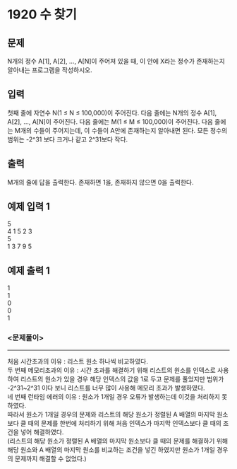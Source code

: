# 1920 수 찾기


## 문제
N개의 정수 A[1], A[2], …, A[N]이 주어져 있을 때, 이 안에 X라는 정수가 존재하는지 알아내는 프로그램을 작성하시오.

## 입력
첫째 줄에 자연수 N(1 ≤ N ≤ 100,000)이 주어진다. 다음 줄에는 N개의 정수 A[1], A[2], …, A[N]이 주어진다. 다음 줄에는 M(1 ≤ M ≤ 100,000)이 주어진다. 다음 줄에는 M개의 수들이 주어지는데, 이 수들이 A안에 존재하는지 알아내면 된다. 모든 정수의 범위는 -2^31 보다 크거나 같고 2^31보다 작다.

## 출력
M개의 줄에 답을 출력한다. 존재하면 1을, 존재하지 않으면 0을 출력한다.

## 예제 입력 1
5  
4 1 5 2 3  
5  
1 3 7 9 5

## 예제 출력 1
1  
1  
0  
0  
1

### <문제풀이>
- - -
처음 시간초과의 이유 : 리스트 원소 하나씩 비교하였다.  
두 번째 메모리초과의 이유 : 시간 초과를 해결하기 위해 리스트의 원소를 인덱스로 사용하여 리스트의 원소가 있을 경우 해당 인덱스의 값을 1로 두고 문제를 풀었지만 범위가 -2^31~2^31 이다 보니 리스트를 너무 많이 사용해 메모리 초과가 발생하였다.  
네 번째 런타임 에러의 이유 : 원소가 1개일 경우 오류가 발생하는데 이것을 처리하지 못하였다.  
따라서 원소가 1개일 경우의 문제와 리스트의 해당 원소가 정렬된 A 배열의 마지막 원소보다 클 때의 문제를 한번에 처리하기 위해 처음 인덱스가 마지막 인덱스보다 클 때의 조건을 넣어 해결하였다.  
(리스트의 해당 원소가 정렬된 A 배열의 마지막 원소보다 클 때의 문제를 해결하기 위해 해당 원소와 A 배열의 마지막 원소를 비교하는 조건을 넣긴 하였지만 원소가 1개일 경우의 문제까지 해결할 수 없었다.)